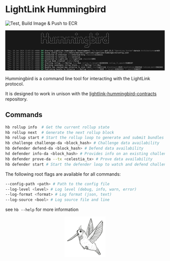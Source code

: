 # LightLink Hummingbird

![Test, Build Image & Push to ECR](https://github.com/pellartech/lightlink-hummingbird/actions/workflows/build_and_publish.yml/badge.svg?branch=main)

![LightLink Hummingbird preview screenshot](<preview.png>)

Hummingbird is a command line tool for interacting with the LightLink protocol.

It is designed to work in unison with the [lightlink-hummingbird-contracts](https://github.com/pellartech/lightlink-hummingbird-contracts) repository.

## Commands

```bash
hb rollup info  # Get the current rollup state
hb rollup next  # Generate the next rollup block
hb rollup start # Start the rollup loop to generate and submit bundles
hb challenge challenge-da <block_hash> # Challenge data availability
hb defender defend-da <block_hash> # Defend data availability
hd defender info-da <block_hash> # Provides info on an existing challenge
hb defender prove-da --tx <celestia_tx> # Prove data availability
hb defender start # Start the defender loop to watch and defend challenges
```

The following root flags are available for all commands:

```bash
--config-path <path> # Path to the config file
--log-level <level> # Log level (debug, info, warn, error)
--log-format <format> # Log format (json, text)
--log-source <bool> # Log source file and line
```

see `hb --help` for more information

<p align="center">
  <img src="humming.png" style="size:50%" alt="HummingBird">
</p>